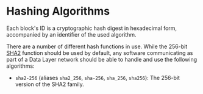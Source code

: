 # Hashing Algorithms
Each block's ID is a cryptographic hash digest in hexadecimal form, accompanied by an identifier of the used algorithm.

There are a number of different hash functions in use. While the 256-bit [SHA2](https://en.wikipedia.org/wiki/SHA-2) function should be used by default, any software communicating as part of a Data Layer network should be able to handle and use the following algorithms:
- `sha2-256` (aliases `sha2_256`, `sha-256`, `sha_256`, `sha256`): The 256-bit version of the SHA2 family.